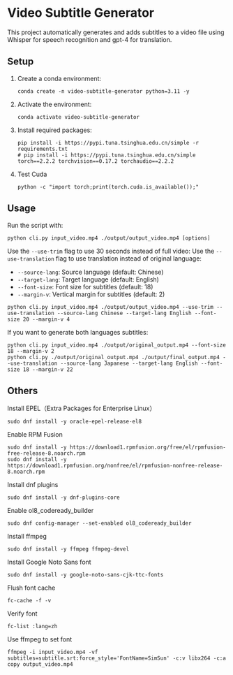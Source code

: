 # Video Subtitle Generator

This project automatically generates and adds subtitles to a video file using Whisper for speech recognition and
gpt-4 for translation.

## Setup

1. Create a conda environment:
   ```
   conda create -n video-subtitle-generator python=3.11 -y
   ```

2. Activate the environment:
   ```
   conda activate video-subtitle-generator
   ```

3. Install required packages:
   ```
   pip install -i https://pypi.tuna.tsinghua.edu.cn/simple -r requirements.txt
   # pip install -i https://pypi.tuna.tsinghua.edu.cn/simple torch==2.2.2 torchvision==0.17.2 torchaudio==2.2.2
   ```

4. Test Cuda
   ```
   python -c "import torch;print(torch.cuda.is_available());"
   ```

## Usage

Run the script with:

```
python cli.py input_video.mp4 ./output/output_video.mp4 [options]
```

Use the `--use-trim` flag to use 30 seconds instead of full video:
Use the `--use-translation` flag to use translation instead of original language:
- `--source-lang`: Source language (default: Chinese)
- `--target-lang`: Target language (default: English)
- `--font-size`: Font size for subtitles (default: 18)
- `--margin-v`: Vertical margin for subtitles (default: 2)

```
python cli.py input_video.mp4 ./output/output_video.mp4 --use-trim --use-translation --source-lang Chinese --target-lang English --font-size 20 --margin-v 4
```

If you want to generate both languages subtitles:

```
python cli.py input_video.mp4 ./output/original_output.mp4 --font-size 18 --margin-v 2
python cli.py ./output/original_output.mp4 ./output/final_output.mp4 --use-translation --source-lang Japanese --target-lang English --font-size 18 --margin-v 22
```

## Others

Install EPEL（Extra Packages for Enterprise Linux）

```
sudo dnf install -y oracle-epel-release-el8
```

Enable RPM Fusion

```
sudo dnf install -y https://download1.rpmfusion.org/free/el/rpmfusion-free-release-8.noarch.rpm
sudo dnf install -y https://download1.rpmfusion.org/nonfree/el/rpmfusion-nonfree-release-8.noarch.rpm
```

Install dnf plugins

```
sudo dnf install -y dnf-plugins-core
```

Enable ol8_codeready_builder

```
sudo dnf config-manager --set-enabled ol8_codeready_builder
```

Install ffmpeg

```
sudo dnf install -y ffmpeg ffmpeg-devel
```

Install Google Noto Sans font

```
sudo dnf install -y google-noto-sans-cjk-ttc-fonts
```


Flush font cache

```
fc-cache -f -v
```

Verify font

```
fc-list :lang=zh
```

Use ffmpeg to set font

```
ffmpeg -i input_video.mp4 -vf subtitles=subtitle.srt:force_style='FontName=SimSun' -c:v libx264 -c:a copy output_video.mp4
```

